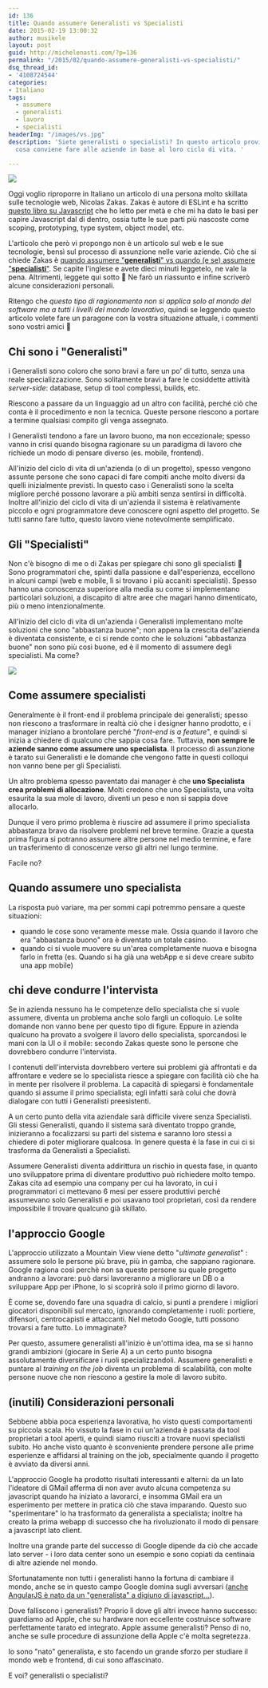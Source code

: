 ```yaml
---
id: 136
title: Quando assumere Generalisti vs Specialisti
date: 2015-02-19 13:00:32
author: musikele
layout: post
guid: http://michelenasti.com/?p=136
permalink: "/2015/02/quando-assumere-generalisti-vs-specialisti/"
dsq_thread_id:
- '4108724544'
categories:
- Italiano
tags:
  - assumere
  - generalisti
  - lavoro
  - specialisti
headerImg: "/images/vs.jpg"
description: 'Siete generalisti o specialisti? In questo articolo proviamo a scoprire
  cosa conviene fare alle aziende in base al loro ciclo di vita. '

---
```

![](https://i0.wp.com/michelenasti.com/uploads/2015/02/vs.jpg)

Oggi voglio riproporre in Italiano un articolo di una persona molto skillata sulle tecnologie web, Nicolas Zakas. Zakas è autore di ESLint e ha scritto [questo libro su Javascript](http://amzn.to/2mKc6gl) che ho letto per metà e che mi ha dato le basi per capire Javascript dal di dentro, ossia tutte le sue parti più nascoste come scoping, prototyping, type system, object model, etc.

L'articolo che però vi propongo non è un articolo sul web e le sue tecnologie, bensì sul processo di assunzione nelle varie aziende. Ciò che si chiede Zakas è [quando assumere "**generalisti**" vs quando (e se) assumere "**specialisti**"](http://www.nczonline.net/blog/2014/07/15/generalists-and-specialists-thoughts-on-hiring/). Se capite l'inglese e avete dieci minuti leggetelo, ne vale la pena. Altrimenti, leggete qui sotto 🙂 Ne farò un riassunto e infine scriverò alcune considerazioni personali.

Ritengo che _questo tipo di ragionamento non si applica solo al mondo del software ma a tutti i livelli del mondo lavorativo_, quindi se leggendo questo articolo volete fare un paragone con la vostra situazione attuale, i commenti sono vostri amici 🙂

## Chi sono i "Generalisti"

i Generalisti sono coloro che sono bravi a fare un po' di tutto, senza una reale specializzazione. Sono solitamente bravi a fare le cosiddette attività _server-side_: database, setup di tool complessi, builds, etc. 

Riescono a passare da un linguaggio ad un altro con facilità, perché ciò che conta è il procedimento e non la tecnica. Queste persone riescono a portare a termine qualsiasi compito gli venga assegnato.

I Generalisti tendono a fare un lavoro buono, ma non eccezionale; spesso vanno in crisi quando bisogna ragionare su un paradigma di lavoro che richiede un modo di pensare diverso (es. mobile, frontend).

All'inizio del ciclo di vita di un'azienda (o di un progetto), spesso vengono assunte persone che sono capaci di fare compiti anche molto diversi da quelli inizialmente previsti. In questo caso i Generalisti sono la scelta migliore perché possono lavorare a più ambiti senza sentirsi in difficoltà. Inoltre all'inizio del ciclo di vita di un'azienda il sistema è relativamente piccolo e ogni programmatore deve conoscere ogni aspetto del progetto. Se tutti sanno fare tutto, questo lavoro viene notevolmente semplificato.

## Gli "Specialisti"

Non c'è bisogno di me o di Zakas per spiegare chi sono gli specialisti 🙂 Sono programmatori che, spinti dalla passione e dall'esperienza, eccellono in alcuni campi (web e mobile, lì si trovano i più accaniti specialisti). Spesso hanno una conoscenza superiore alla media su come si implementano particolari soluzioni, a discapito di altre aree che magari hanno dimenticato, più o meno intenzionalmente.

All'inizio del ciclo di vita di un'azienda i Generalisti implementano molte soluzioni che sono "abbastanza buone"; non appena la crescita dell'azienda è diventata consistente, e ci si rende conto che le soluzioni "abbastanza buone" non sono più così buone, ed è il momento di assumere degli specialisti. Ma come?

![](https://i1.wp.com/michelenasti.com/uploads/2015/02/SPECIALIST-vs-GENERALIST.jpg)

## Come assumere specialisti

Generalmente è il front-end il problema principale dei generalisti; spesso non riescono a trasformare in realtà ciò che i designer hanno prodotto, e i manager iniziano a brontolare perché "_front-end is a feature_", e quindi si inizia a chiedere di qualcuno che sappia cosa fare. Tuttavia, **non sempre le aziende sanno come assumere uno specialista**. Il processo di assunzione è tarato sui Generalisti e le domande che vengono fatte in questi colloqui non vanno bene per gli Specialisti.

Un altro problema spesso paventato dai manager è che **uno Specialista crea problemi di allocazione**. Molti credono che uno Specialista, una volta esaurita la sua mole di lavoro, diventi un peso e non si sappia dove allocarlo.

Dunque il vero primo problema è riuscire ad assumere il primo specialista abbastanza bravo da risolvere problemi nel breve termine. Grazie a questa prima figura si potranno assumere altre persone nel medio termine, e fare un trasferimento di conoscenze verso gli altri nel lungo termine.

Facile no?

## Quando assumere uno specialista

La risposta può variare, ma per sommi capi potremmo pensare a queste situazioni:

* quando le cose sono veramente messe male. Ossia quando il lavoro che era "abbastanza buono" ora è diventato un totale casino.
* quando ci si vuole muovere su un'area completamente nuova e bisogna farlo in fretta (es. Quando si ha già una webApp e si deve creare subito una app mobile)

## chi deve condurre l'intervista

Se in azienda nessuno ha le competenze dello specialista che si vuole assumere, diventa un problema anche solo fargli un colloquio. Le solite domande non vanno bene per questo tipo di figure. Eppure in azienda qualcuno ha provato a svolgere il lavoro dello specialista, sporcandosi le mani con la UI o il mobile: secondo Zakas queste sono le persone che dovrebbero condurre l'intervista.

I contenuti dell'intervista dovrebbero vertere sui problemi già affrontati e da affrontare e vedere se lo specialista riesce a spiegare con facilità ciò che ha in mente per risolvere il problema. La capacità di spiegarsi è fondamentale quando si assume il primo specialista; egli infatti sarà colui che dovrà dialogare con tutti i Generalisti preesistenti.

A un certo punto della vita aziendale sarà difficile vivere senza Specialisti. Gli stessi Generalisti, quando il sistema sarà diventato troppo grande, inizieranno a focalizzarsi su parti del sistema e saranno loro stessi a chiedere di poter migliorare qualcosa. In genere questa è la fase in cui ci si trasforma da Generalisti a Specialisti.

Assumere Generalisti diventa addirittura un rischio in questa fase, in quanto uno sviluppatore prima di diventare produttivo può richiedere molto tempo. Zakas cita ad esempio una company per cui ha lavorato, in cui i programmatori ci mettevano 6 mesi per essere produttivi perché assumevano solo Generalisti e poi usavano tool proprietari, così da rendere impossibile il trovare qualcuno già skillato.

## l'approccio Google

L'approccio utilizzato a Mountain View viene detto "_ultimate generalist_" : assumere solo le persone più brave, più in gamba, che sappiano ragionare. Google ragiona così perchè non sa queste persone su quale progetto andranno a lavorare: può darsi lavoreranno a migliorare un DB o a sviluppare App per iPhone, lo si scoprirà solo il primo giorno di lavoro.

È come se, dovendo fare una squadra di calcio, si punti a prendere i migliori giocatori disponibili sul mercato, ignorando completamente i ruoli: portiere, difensori, centrocapisti e attaccanti. Nel metodo Google, tutti possono trovarsi a fare tutto. Lo immaginate?

Per questo, assumere generalisti all'inizio è un'ottima idea, ma se si hanno grandi ambizioni (giocare in Serie A) a un certo punto bisogna assolutamente diversificare i ruoli specializzandoli. Assumere generalisti e puntare al _training on the job_ diventa un problema di scalabilità, con molte persone nuove che non riescono a gestire la mole di lavoro subito.

## (inutili) Considerazioni personali

Sebbene abbia poca esperienza lavorativa, ho visto questi comportamenti su piccola scala. Ho vissuto la fase in cui un'azienda è passata da tool proprietari a tool aperti, e quindi siamo riusciti a trovare nuovi specialisti subito. Ho anche visto quanto è sconveniente prendere persone alle prime esperienze e affidarsi al training on the job, specialmente quando il progetto è avviato da diversi anni.

L'approccio Google ha prodotto risultati interessanti e alterni: da un lato l'ideatore di GMail afferma di non aver avuto alcuna competenza su javascript quando ha iniziato a lavorarci, e insomma GMail era un esperimento per mettere in pratica ciò che stava imparando. Questo suo "sperimentare" lo ha trasformato da generalista a specialista; inoltre ha creato la prima webapp di successo che ha rivoluzionato il modo di pensare a javascript lato client.

Inoltre una grande parte del successo di Google dipende da ciò che accade lato server - i loro data center sono un esempio e sono copiati da centinaia di altre aziende nel mondo.

Sfortunatamente non tutti i generalisti hanno la fortuna di cambiare il mondo, anche se in questo campo Google domina sugli avversari ([anche AngularJS è nato da un "generalista" a digiuno di javascript...](http://michelenasti.com/2015/02/pro-e-contro-di-angularjs-dopo-2-mesi-di-lavoro/)).

Dove falliscono i generalisti? Proprio lì dove gli altri invece hanno successo: guardiamo ad Apple, che su hardware non eccellente costruisce software perfettamente tarato ed integrato. Apple assume generalisti? Penso di no, anche se sulle procedure di assunzione della Apple c'è molta segretezza.

Io sono "nato" generalista, e sto facendo un grande sforzo per studiare il mondo web e frontend, di cui sono affascinato.

E voi? generalisti o specialisti?